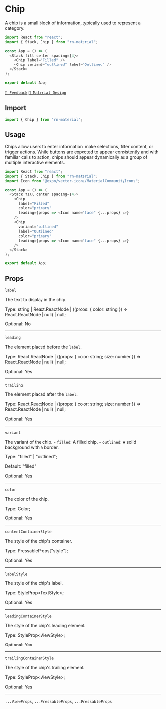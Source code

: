 # Chip

A chip is a small block of information, typically used to represent a category.

```js with-preview
import React from "react";
import { Stack, Chip } from "rn-material";

const App = () => (
  <Stack fill center spacing={4}>
    <Chip label="Filled" />
    <Chip variant="outlined" label="Outlined" />
  </Stack>
);

export default App;
```

[`💬 Feedback`](https://github.com/yamankatby/react-native-material/labels/component%3A%20Chip)
[`🎨 Material Design`](https://material.io/components/chips)

## Import

```js
import { Chip } from "rn-material";
```

## Usage

Chips allow users to enter information, make selections, filter content, or trigger actions. While buttons are expected
to appear consistently and with familiar calls to action, chips should appear dynamically as a group of multiple
interactive elements.

```js with-preview
import React from "react";
import { Stack, Chip } from "rn-material";
import Icon from "@expo/vector-icons/MaterialCommunityIcons";

const App = () => (
  <Stack fill center spacing={4}>
    <Chip
      label="Filled"
      color="primary"
      leading={props => <Icon name="face" {...props} />}
    />
    <Chip
      variant="outlined"
      label="Outlined"
      color="primary"
      leading={props => <Icon name="face" {...props} />}
    />
  </Stack>
);

export default App;
```

## Props

`label`

The text to display in the chip.

Type: string | React.ReactNode | ((props: { color: string }) =\> React.ReactNode | null) | null;

Optional: No

---

`leading`

The element placed before the `label`.

Type: React.ReactNode | ((props: { color: string; size: number }) =\> React.ReactNode | null) | null;

Optional: Yes

---

`trailing`

The element placed after the `label`.

Type: React.ReactNode | ((props: { color: string; size: number }) =\> React.ReactNode | null) | null;

Optional: Yes

---

`variant`

The variant of the chip. - `filled`: A filled chip. - `outlined`: A solid background with a border.

Type: "filled" | "outlined";

Default: "filled"

Optional: Yes

---

`color`

The color of the chip.

Type: Color;

Optional: Yes

---

`contentContainerStyle`

The style of the chip's container.

Type: PressableProps["style"];

Optional: Yes

---

`labelStyle`

The style of the chip's label.

Type: StyleProp<TextStyle\>;

Optional: Yes

---

`leadingContainerStyle`

The style of the chip's leading element.

Type: StyleProp<ViewStyle\>;

Optional: Yes

---

`trailingContainerStyle`

The style of the chip's trailing element.

Type: StyleProp<ViewStyle\>;

Optional: Yes

---

`...ViewProps`, `...PressableProps`, `...PressableProps`
